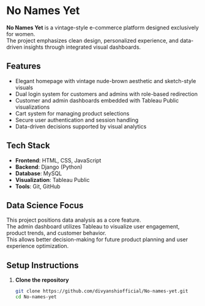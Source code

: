# No Names Yet

**No Names Yet** is a vintage-style e-commerce platform designed exclusively for women.  
The project emphasizes clean design, personalized experience, and data-driven insights through integrated visual dashboards.

## Features

- Elegant homepage with vintage nude-brown aesthetic and sketch-style visuals
- Dual login system for customers and admins with role-based redirection
- Customer and admin dashboards embedded with Tableau Public visualizations
- Cart system for managing product selections
- Secure user authentication and session handling
- Data-driven decisions supported by visual analytics

## Tech Stack

- **Frontend**: HTML, CSS, JavaScript
- **Backend**: Django (Python)
- **Database**: MySQL
- **Visualization**: Tableau Public
- **Tools**: Git, GitHub

## Data Science Focus

This project positions data analysis as a core feature.  
The admin dashboard utilizes Tableau to visualize user engagement, product trends, and customer behavior.  
This allows better decision-making for future product planning and user experience optimization.

## Setup Instructions

1. **Clone the repository**
   ```bash
   git clone https://github.com/divyanshiofficial/No-names-yet.git
   cd No-names-yet
